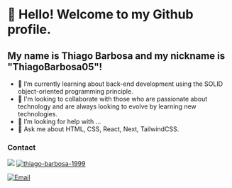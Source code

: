 # 👋 Hello! Welcome to my Github profile.
## My name is Thiago Barbosa and my nickname is "ThiagoBarbosa05"!



- 🌱 I’m currently learning about back-end development using the SOLID object-oriented programming principle.
- 👯 I'm looking to collaborate with those who are passionate about technology and are always looking to evolve by learning new technologies.
- 🤔 I’m looking for help with ...
- 💬 Ask me about HTML, CSS, React, Next, TailwindCSS.

### Contact

[<img src="https://img.shields.io/badge/thiago-barbosa?&logo=linkedin&logoColor=white" />](https://www.linkedin.com/in/thiago-barbosa1999/)
[![thiago-barbosa-1999](https://img.shields.io/badge/LinkedIn-Profile-blue?style=flat-square&logo=linkedin&logoColor=white)](https://www.linkedin.com/in/thiago-barbosa1999/)

[![Email](https://img.shields.io/badge/Email-Enviar%20mensagem-yello?style=flat-square&logo=gmail&logoColor=white)](thiago:thiagon16@hotmail.com)
